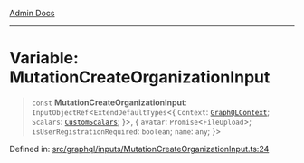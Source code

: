 [Admin Docs](/)

***

# Variable: MutationCreateOrganizationInput

> `const` **MutationCreateOrganizationInput**: `InputObjectRef`\<`ExtendDefaultTypes`\<\{ `Context`: [`GraphQLContext`](../../../context/type-aliases/GraphQLContext.md); `Scalars`: [`CustomScalars`](../../../scalars/type-aliases/CustomScalars.md); \}\>, \{ `avatar`: `Promise`\<`FileUpload`\>; `isUserRegistrationRequired`: `boolean`; `name`: `any`; \}\>

Defined in: [src/graphql/inputs/MutationCreateOrganizationInput.ts:24](https://github.com/PurnenduMIshra129th/talawa-api/blob/4d9be178e903c8bd2778a802379c92eee9a2afdf/src/graphql/inputs/MutationCreateOrganizationInput.ts#L24)
